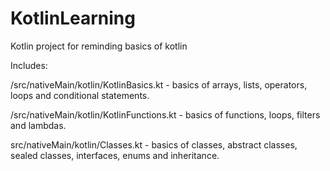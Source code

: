 # KotlinLearning
Kotlin project for reminding basics of kotlin

Includes:

/src/nativeMain/kotlin/KotlinBasics.kt - basics of arrays, lists, operators, loops and conditional statements.

/src/nativeMain/kotlin/KotlinFunctions.kt - basics of functions, loops, filters and lambdas.

src/nativeMain/kotlin/Classes.kt - basics of classes, abstract classes, sealed classes, interfaces, enums and inheritance.
